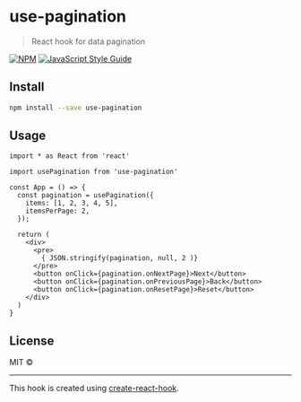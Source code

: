 # use-pagination

> React hook for data pagination

[![NPM](https://img.shields.io/npm/v/use-pagination.svg)](https://www.npmjs.com/package/use-pagination) [![JavaScript Style Guide](https://img.shields.io/badge/code_style-standard-brightgreen.svg)](https://standardjs.com)

## Install

```bash
npm install --save use-pagination
```

## Usage

```tsx
import * as React from 'react'

import usePagination from 'use-pagination'

const App = () => {
  const pagination = usePagination({
    items: [1, 2, 3, 4, 5],
    itemsPerPage: 2,
  });

  return (
    <div>
      <pre>
        { JSON.stringify(pagination, null, 2 )}
      </pre>
      <button onClick={pagination.onNextPage}>Next</button>
      <button onClick={pagination.onPreviousPage}>Back</button>
      <button onClick={pagination.onResetPage}>Reset</button>
    </div>
  )
}
```

## License

MIT ©

---

This hook is created using [create-react-hook](https://github.com/hermanya/create-react-hook).
